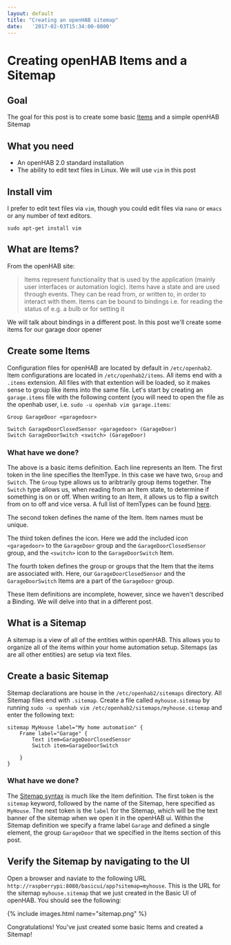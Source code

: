 ```yaml
---
layout: default
title: "Creating an openHAB sitemap"
date:   '2017-02-03T15:34:00-0800'
---
```

# Creating openHAB Items and a Sitemap

## Goal
The goal for this post is to create some basic [Items](http://docs.openhab.org/configuration/items.html) and a simple openHAB Sitemap

## What you need
* An openHAB 2.0 standard installation
* The ability to edit text files in Linux.  We will use `vim` in this post

## Install vim
I prefer to edit text files via `vim`, though you could edit files via `nano` or `emacs` or any number of text editors. 

```shell
sudo apt-get install vim
```

## What are Items?
From the openHAB site: 

>Items represent functionality that is used by the application (mainly user interfaces or automation logic). Items have a state and are used through events. They can be read from, or written to, in order to interact with them.
>Items can be bound to bindings i.e. for reading the status of e.g. a bulb or for setting it

We will talk about bindings in a different post.  In this post we'll create some items for our garage door opener

## Create some Items
Configuration files for openHAB are located by default in `/etc/openhab2`.  Item configurations are located in `/etc/openhab2/items`.  All items end with a `.items` extension.  All files with that extention will be loaded, so it makes sense to group like items into the same file.  Let's start by creating an `garage.items` file with the following content (you will need to open the file as the openhab user, i.e. `sudo -u openhab vim garage.items`:

```
Group GarageDoor <garagedoor> 

Switch GarageDoorClosedSensor <garagedoor> (GarageDoor)
Switch GarageDoorSwitch <switch> (GarageDoor) 
```

### What have we done?
The above is a basic items definition. Each line represents an Item.  The first token in the line specifies the ItemType.  In this case we have two, `Group` and `Switch`.  The `Group` type allows us to aribtrarily group items together.  The `Switch` type allows us, when reading from an Item state, to determine if something is on or off.  When writing to an Item, it allows us to flip a switch from on to off and vice versa.  A full list of ItemTypes can be found [here](http://docs.openhab.org/configuration/items.html#item-types). 

The second token defines the name of the Item.  Item names must be unique.

The third token defines the icon.  Here we add the included icon `<garagedoor>` to the `GarageDoor` group and the `GarageDoorClosedSensor` group, and the `<switch>` icon to the `GarageDoorSwitch` Item.

The fourth token defines the group or groups that the Item that the items are associated with.  Here, our `GarageDoorClosedSensor` and the `GarageDoorSwitch` Items are a part of the `GarageDoor` group.

These Item definitions are incomplete, however, since we haven't described a Binding.  We will delve into that in a different post.

## What is a Sitemap
A sitemap is a view of all of the entities within openHAB.  This allows you to organize all of the items within your home automation setup.  Sitemaps (as are all other entities) are setup via text files.

## Create a basic Sitemap
Sitemap declarations are house in the `/etc/openhab2/sitemaps` directory.  All Sitemap files end with `.sitemap`.  Create a file called `myhouse.sitemap` by running `sudo -u openhab vim /etc/openhab2/sitemaps/myhouse.sitemap` and enter the following text:

```
sitemap MyHouse label="My home automation" {
    Frame label="Garage" {
        Text item=GarageDoorClosedSensor
        Switch item=GarageDoorSwitch

    }   
}
```

### What have we done?
The [Sitemap syntax](http://docs.openhab.org/configuration/sitemaps.html) is much like the Item definition.  The first token is the `sitemap` keyword, followed by the name of the Sitemap, here specified as `MyHouse`.  The next token is the `label` for the Sitemap, which will be the text banner of the sitemap when we open it in the openHAB ui.  Within the Sitemap definition we specify a frame label `Garage` and defined a single element, the group `GarageDoor` that we specified in the Items section of this post.

## Verify the Sitemap by navigating to the UI
Open a browser and naviate to the following URL `http://raspberrypi:8080/basicui/app?sitemap=myhouse`.  This is the URL for the sitemap `myhouse.sitemap` that we just created in the Basic UI of openHAB.  You should see the following:

{% include images.html name="sitemap.png" %}

Congratulations!  You've just created some basic Items and created a Sitemap!
